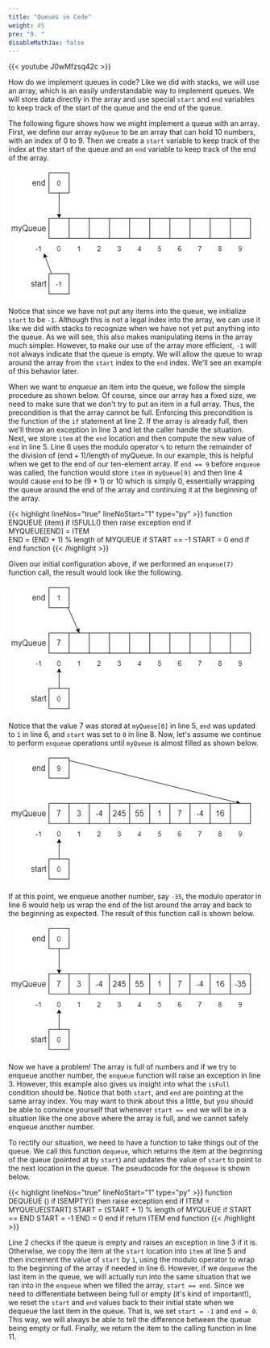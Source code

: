 ```yaml
---
title: "Queues in Code"
weight: 45
pre: "9. "
disableMathJax: false
---
```


{{< youtube J0wMfzsq42c  >}}

How do we implement queues in code? Like we did with stacks, we will use an array, which is an easily understandable way to implement queues. We will store data directly in the array and use special `start` and `end` variables to keep track of the start of the queue and the end of the queue.

The following figure shows how we might implement a queue with an array. First, we define our array `myQueue` to be an array that can hold 10 numbers, with an index of 0 to 9. Then we create a `start` variable to keep track of the index at the start of the queue and an `end` variable to keep track of the end of the array.

![Empty Queue](/images/8/8.3.empty.png)
 
Notice that since we have not put any items into the queue, we initialize `start` to be `-1`. Although this is not a legal index into the array, we can use it like we did with stacks to recognize when we have not yet put anything into the queue. As we will see, this also makes manipulating items in the array much simpler. However, to make our use of the array more efficient, `-1` will not always indicate that the queue is empty. We will allow the queue to wrap around the array from the `start` index to the `end` index. We'll see an example of this behavior later.

When we want to _enqueue_ an item into the queue, we follow the simple procedure as shown below. Of course, since our array has a fixed size, we need to make sure that we don't try to put an item in a full array. Thus, the precondition is that the array cannot be full. Enforcing this precondition is the function of the `if` statement at line 2. If the array is already full, then we'll throw an exception in line 3 and let the caller handle the situation. Next, we store `item` at the `end` location and then compute the new value of `end` in line 5. Line 6 uses the modulo operator `%` to return the remainder of the division of $(\text{end} + 1) / \text{length of myQueue}$. In our example, this is helpful when we get to the end of our ten-element array. If `end == 9` before `enqueue` was called, the function would store `item` in `myQueue[9]` and then line 4 would cause `end` to be $(9 +1) % 10$ or $10 % 10$ which is simply $0$, essentially wrapping the queue around the end of the array and continuing it at the beginning of the array.

{{< highlight lineNos="true" lineNoStart="1" type="py" >}}
function ENQUEUE (item)
  if ISFULL() then
    raise exception
  end if	
  MYQUEUE[END] = ITEM	
  END = (END + 1) % length of MYQUEUE
  if START == -1
    START = 0
  end if
end function
{{< /highlight >}}

Given our initial configuration above, if we performed an `enqueue(7)` function call, the result would look like the following. 

![Queue with 1 Element](/images/8/8.3.enqueue1.png)
 
Notice that the value 7 was stored at `myQueue[0]` in line 5, `end` was updated to `1` in line 6, and `start` was set to `0` in line 8. Now, let's assume we continue to perform `enqueue` operations until `myQueue` is almost filled as shown below.

![Queue with 9 Elements](/images/8/8.3.enqueue9.png)
  
If at this point, we enqueue another number, say `-35`, the modulo operator in line 6 would help us wrap the end of the list around the array and back to the beginning as expected.  The result of this function call is shown below.

![Queue with 10 Elements](/images/8/8.3.enqueue10.png)
 
Now we have a problem! The array is full of numbers and if we try to enqueue another number, the `enqueue` function will raise an exception in line 3. However, this example also gives us insight into what the `isFull` condition should be. Notice that both `start`, and `end` are pointing at the same array index. You may want to think about this a little, but you should be able to convince yourself that whenever `start == end` we will be in a situation like the one above where the array is full, and we cannot safely enqueue another number. 

To rectify our situation, we need to have a function to take things out of the queue. We call this function `dequeue`, which returns the item at the beginning of the queue (pointed at by `start`) and updates the value of `start` to point to the next location in the queue. The pseudocode for the `dequeue` is shown below.

{{< highlight lineNos="true" lineNoStart="1" type="py" >}}
function DEQUEUE ()
  if ISEMPTY() then
    raise exception
  end if 
  ITEM = MYQUEUE[START]
  START = (START + 1) % length of MYQUEUE
  if START == END
    START = -1
    END = 0
  end if
  return ITEM
end function
{{< /highlight >}}

Line 2 checks if the queue is empty and raises an exception in line 3 if it is. Otherwise, we copy the item at the `start` location into `item` at line 5 and then increment the value of `start` by `1`, using the modulo operator to wrap to the beginning of the array if needed in line 6. However, if we `dequeue` the last item in the queue, we will actually run into the same situation that we ran into in the `enqueue` when we filled the array, `start == end`. Since we need to differentiate between being full or empty (it's kind of important!), we reset the `start` and `end` values back to their initial state when we dequeue the last item in the queue. That is, we set `start = -1` and `end = 0`. This way, we will always be able to tell the difference between the queue being empty or full. Finally, we return the item to the calling function in line 11.
